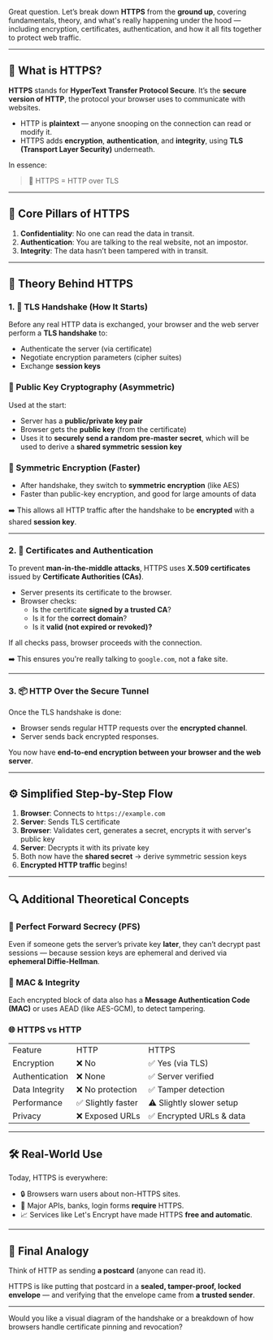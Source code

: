 Great question. Let’s break down **HTTPS** from the **ground up**, covering fundamentals, theory, and what's really happening under the hood — including encryption, certificates, authentication, and how it all fits together to protect web traffic.

---

## 🧠 What is HTTPS?

**HTTPS** stands for **HyperText Transfer Protocol Secure**. It’s the **secure version of HTTP**, the protocol your browser uses to communicate with websites.

- HTTP is **plaintext** — anyone snooping on the connection can read or modify it.
- HTTPS adds **encryption**, **authentication**, and **integrity**, using **TLS (Transport Layer Security)** underneath.

In essence:

> 🔐 HTTPS = HTTP over TLS

---

## 🧱 Core Pillars of HTTPS

1. **Confidentiality**: No one can read the data in transit.
2. **Authentication**: You are talking to the real website, not an impostor.
3. **Integrity**: The data hasn’t been tampered with in transit.

---

## 🧬 Theory Behind HTTPS

### 1. 🔄 TLS Handshake (How It Starts)

Before any real HTTP data is exchanged, your browser and the web server perform a **TLS handshake** to:

- Authenticate the server (via certificate)
- Negotiate encryption parameters (cipher suites)
- Exchange **session keys**

### 🔐 Public Key Cryptography (Asymmetric)

Used at the start:

- Server has a **public/private key pair**
- Browser gets the **public key** (from the certificate)
- Uses it to **securely send a random pre-master secret**, which will be used to derive a **shared symmetric session key**

### 🔑 Symmetric Encryption (Faster)

- After handshake, they switch to **symmetric encryption** (like AES)
- Faster than public-key encryption, and good for large amounts of data

➡️ This allows all HTTP traffic after the handshake to be **encrypted** with a shared **session key**.

---

### 2. 📜 Certificates and Authentication

To prevent **man-in-the-middle attacks**, HTTPS uses **X.509 certificates** issued by **Certificate Authorities (CAs)**.

- Server presents its certificate to the browser.
- Browser checks:
    - Is the certificate **signed by a trusted CA**?
    - Is it for the **correct domain**?
    - Is it **valid (not expired or revoked)?**

If all checks pass, browser proceeds with the connection.

➡️ This ensures you're really talking to `google.com`, not a fake site.

---

### 3. 📦 HTTP Over the Secure Tunnel

Once the TLS handshake is done:

- Browser sends regular HTTP requests over the **encrypted channel**.
- Server sends back encrypted responses.

You now have **end-to-end encryption between your browser and the web server**.

---

## ⚙️ Simplified Step-by-Step Flow

1. **Browser**: Connects to `https://example.com`
2. **Server**: Sends TLS certificate
3. **Browser**: Validates cert, generates a secret, encrypts it with server's public key
4. **Server**: Decrypts it with its private key
5. Both now have the **shared secret** → derive symmetric session keys
6. **Encrypted HTTP traffic** begins!

---

## 🔍 Additional Theoretical Concepts

### 🔄 Perfect Forward Secrecy (PFS)

Even if someone gets the server’s private key **later**, they can’t decrypt past sessions — because session keys are ephemeral and derived via **ephemeral Diffie-Hellman**.

### 🧾 MAC & Integrity

Each encrypted block of data also has a **Message Authentication Code (MAC)** or uses AEAD (like AES-GCM), to detect tampering.

### 🌐 HTTPS vs HTTP

|   |   |   |
|---|---|---|
|Feature|HTTP|HTTPS|
|Encryption|❌ No|✅ Yes (via TLS)|
|Authentication|❌ None|✅ Server verified|
|Data Integrity|❌ No protection|✅ Tamper detection|
|Performance|✅ Slightly faster|⚠️ Slightly slower setup|
|Privacy|❌ Exposed URLs|✅ Encrypted URLs & data|

---

## 🛠️ Real-World Use

Today, HTTPS is everywhere:

- 🔒 Browsers warn users about non-HTTPS sites.
- 🚫 Major APIs, banks, login forms **require** HTTPS.
- 📈 Services like Let's Encrypt have made HTTPS **free and automatic**.

---

## 🧠 Final Analogy

Think of HTTP as sending **a postcard** (anyone can read it).

HTTPS is like putting that postcard in a **sealed, tamper-proof, locked envelope** — and verifying that the envelope came from **a trusted sender**.

---

Would you like a visual diagram of the handshake or a breakdown of how browsers handle certificate pinning and revocation?